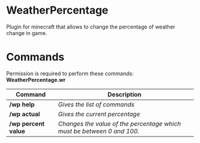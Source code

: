 # WeatherPercentage

Plugin for minecraft that allows to change the percentage of weather change in game.

# Commands

Permission is required to perform these commands: **WeatherPercentage.wr**

Command | Description 
--- | --- 
**/wp help** | *Gives the list of commands* 
**/wp actual** | *Gives the current percentage* 
**/wp percent value** | *Changes the value of the percentage which must be between 0 and 100.* 
